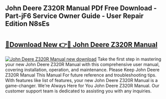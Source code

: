 ## John Deere Z320R Manual PDf Free Download - Part-jF6 Service Owner Guide - User Repair Edition N8sEs

# <h2><a href="http://bc92288.oget.top/?id=John+Deere+Z320R+Manual">🔗Download New 👉🔴 John Deere Z320R Manual</a></h2>

[![John Deere Z320R Manual new download](https://i.imgur.com/5g1atiW.png)](http://bc92288.oget.top/?id=John+Deere+Z320R+Manual)
Take the first step in mastering your new John Deere Z320R Manual with this comprehensive user manual, covering installation, operation, and maintenance. Please Keep John Deere Z320R Manual This Manual For future reference and troubleshooting tips. With features like list of features, your new John Deere Z320R Manual is a game-changer. We're Always Here for You John Deere Z320R Manual. Our customer support team is dedicated to assisting you with any inquiries.
